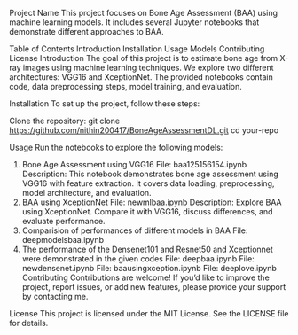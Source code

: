 Project Name
This project focuses on Bone Age Assessment (BAA) using machine learning models. It includes several Jupyter notebooks that demonstrate different approaches to BAA.

Table of Contents
Introduction
Installation
Usage
Models
Contributing
License
Introduction
The goal of this project is to estimate bone age from X-ray images using machine learning techniques. We explore two different architectures: VGG16 and XceptionNet. The provided notebooks contain code, data preprocessing steps, model training, and evaluation.

Installation
To set up the project, follow these steps:

Clone the repository:
git clone https://github.com/nithin200417/BoneAgeAssessmentDL.git
cd your-repo


Usage
Run the notebooks to explore the following models:

1. Bone Age Assessment using VGG16
File: baa125156154.ipynb
Description: This notebook demonstrates bone age assessment using VGG16 with feature extraction. It covers data loading, preprocessing, model architecture, and evaluation.
2. BAA using XceptionNet
File: newmlbaa.ipynb
Description: Explore BAA using XceptionNet. Compare it with VGG16, discuss differences, and evaluate performance.
3. Comparision of performances of different models in BAA
File: deepmodelsbaa.ipynb
4. The performance of the Densenet101 and Resnet50 and Xceptionnet were demonstrated in the given codes
File: deepbaa.ipynb
File: newdensenet.ipynb
File: baausingxception.ipynb
File: deeplove.ipynb
Contributing
Contributions are welcome! If you’d like to improve the project, report issues, or add new features, please provide your support by contacting me.

License
This project is licensed under the MIT License. See the LICENSE file for details.
